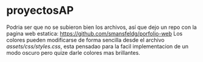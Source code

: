 # proyectosAP
Podria ser que no se subieron bien los archivos, así que dejo un repo con la pagina web estatica:
https://github.com/smansfeldg/porfolio-web
Los colores pueden modificarse de forma sencilla desde el archivo *assets/css/styles.css*, esta pensadao para la facil implementacion de un modo oscuro pero quize darle colores mas brillantes.
